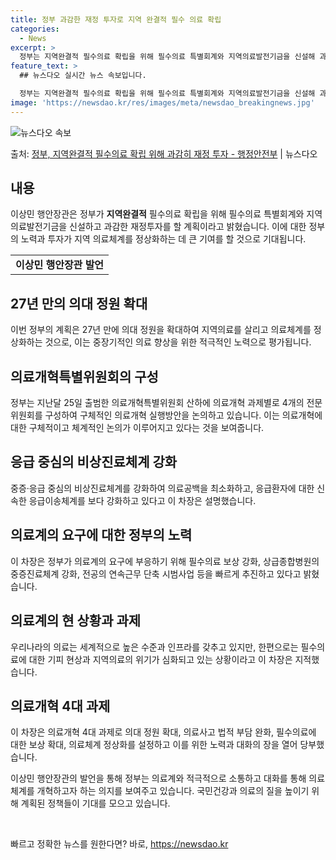 ```yaml
---
title: 정부 과감한 재정 투자로 지역 완결적 필수 의료 확립
categories:
  - News
excerpt: >
  정부는 지역완결적 필수의료 확립을 위해 필수의료 특별회계와 지역의료발전기금을 신설해 과감한 재정투자를 할 계…
feature_text: >
  ## 뉴스다오 실시간 뉴스 속보입니다.

  정부는 지역완결적 필수의료 확립을 위해 필수의료 특별회계와 지역의료발전기금을 신설해 과감한 재정투자를 할 계…
image: 'https://newsdao.kr/res/images/meta/newsdao_breakingnews.jpg'
---
```


![뉴스다오 속보](https://newsdao.kr/res/images/meta/newsdao_breakingnews.jpg)

<p>출처: <a href="https://newsdao.kr/3898" rel="dofollow">정부, 지역완결적 필수의료 확립 위해 과감히 재정 투자 - 행정안전부</a> | 뉴스다오</p>

<h2 data-ke-size="size26">내용</h2>
<p data-ke-size="size16">이상민 행안장관은 정부가 <b>지역완결적</b> 필수의료 확립을 위해 필수의료 특별회계와 지역의료발전기금을 신설하고 과감한 재정투자를 할 계획이라고 밝혔습니다. 이에 대한 정부의 노력과 투자가 지역 의료체계를 정상화하는 데 큰 기여를 할 것으로 기대됩니다.</p>

<table>
  <tr>
    <td style="text-align: center; height: 17px;"><b>이상민 행안장관 발언</b></td>
  </tr>
</table>

<h2 data-ke-size="size26">27년 만의 의대 정원 확대</h2>
<p data-ke-size="size16">이번 정부의 계획은 27년 만에 의대 정원을 확대하여 지역의료를 살리고 의료체계를 정상화하는 것으로, 이는 중장기적인 의료 향상을 위한 적극적인 노력으로 평가됩니다.</p>

<h2 data-ke-size="size26">의료개혁특별위원회의 구성</h2>
<p data-ke-size="size16">정부는 지난달 25일 출범한 의료개혁특별위원회 산하에 의료개혁 과제별로 4개의 전문위원회를 구성하여 구체적인 의료개혁 실행방안을 논의하고 있습니다. 이는 의료개혁에 대한 구체적이고 체계적인 논의가 이루어지고 있다는 것을 보여줍니다.</p>

<h2 data-ke-size="size26">응급 중심의 비상진료체계 강화</h2>
<p data-ke-size="size16">중증·응급 중심의 비상진료체계를 강화하여 의료공백을 최소화하고, 응급환자에 대한 신속한 응급이송체계를 보다 강화하고 있다고 이 차장은 설명했습니다.</p>

<h2 data-ke-size="size26">의료계의 요구에 대한 정부의 노력</h2>
<p data-ke-size="size16">이 차장은 정부가 의료계의 요구에 부응하기 위해 필수의료 보상 강화, 상급종합병원의 중증진료체계 강화, 전공의 연속근무 단축 시범사업 등을 빠르게 추진하고 있다고 밝혔습니다.</p>

<h2 data-ke-size="size26">의료계의 현 상황과 과제</h2>
<p data-ke-size="size16">우리나라의 의료는 세계적으로 높은 수준과 인프라를 갖추고 있지만, 한편으로는 필수의료에 대한 기피 현상과 지역의료의 위기가 심화되고 있는 상황이라고 이 차장은 지적했습니다.</p>

<h2 data-ke-size="size26">의료개혁 4대 과제</h2>
<p data-ke-size="size16">이 차장은 의료개혁 4대 과제로 의대 정원 확대, 의료사고 법적 부담 완화, 필수의료에 대한 보상 확대, 의료체계 정상화를 설정하고 이를 위한 노력과 대화의 장을 열어 당부했습니다.</p>

이상민 행안장관의 발언을 통해 정부는 의료계와 적극적으로 소통하고 대화를 통해 의료체계를 개혁하고자 하는 의지를 보여주고 있습니다. 국민건강과 의료의 질을 높이기 위해 계획된 정책들이 기대를 모으고 있습니다.

<p data-ke-size="size16">&nbsp;</p> 

빠르고 정확한 뉴스를 원한다면? 바로, <a href="https://newsdao.kr" rel="dofollow">https://newsdao.kr</a>


